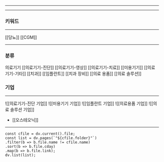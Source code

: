***


***
### 키워드
***
[[당뇨]]
[[CGM]]

***
### 분류
의료기기
	[[의료기기-진단]]
	[[의료기기-영상]]
	[[의료기기-치료]]
	[[미용기기]]
	[[의료기기-기타]]
[[치과]]
	[[임플란트]]
	[[치과 장비]]
[[의료 용품]]
[[의료 솔루션]]


### 기업
***
![[의료기기-진단 기업]]
![[미용기기 기업]]
![[임플란트 기업]]
![[의료용품 기업]]
![[의료 솔루션 기업]]
- [[오스테오닉]] 

***
```dataviewjs
const cfile = dv.current().file;
const list = dv.pages(`"${cfile.folder}"`)
.filter(b => b.file.name != cfile.name)
.sort(b => b.file.cday)
.map(b => b.file.link);
dv.list(list);
```